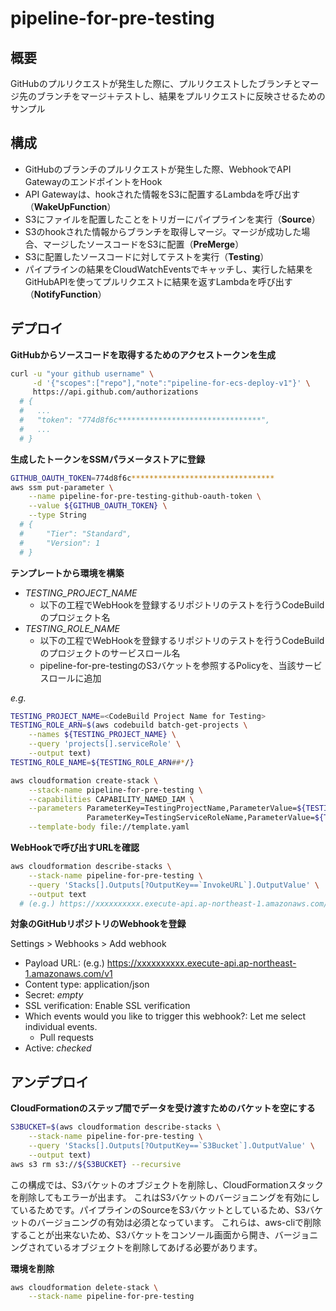 # pipeline-for-pre-testing

## 概要

GitHubのプルリクエストが発生した際に、プルリクエストしたブランチとマージ先のブランチをマージ＋テストし、結果をプルリクエストに反映させるためのサンプル

## 構成

- GitHubのブランチのプルリクエストが発生した際、WebhookでAPI GatewayのエンドポイントをHook
- API Gatewayは、hookされた情報をS3に配置するLambdaを呼び出す（**WakeUpFunction**）
- S3にファイルを配置したことをトリガーにパイプラインを実行（**Source**）
- S3のhookされた情報からブランチを取得しマージ。マージが成功した場合、マージしたソースコードをS3に配置（**PreMerge**）
- S3に配置したソースコードに対してテストを実行（**Testing**）
- パイプラインの結果をCloudWatchEventsでキャッチし、実行した結果をGitHubAPIを使ってプルリクエストに結果を返すLambdaを呼び出す（**NotifyFunction**）

## デプロイ

**GitHubからソースコードを取得するためのアクセストークンを生成**

```sh
curl -u "your github username" \
     -d '{"scopes":["repo"],"note":"pipeline-for-ecs-deploy-v1"}' \
     https://api.github.com/authorizations
  # {
  #   ...
  #   "token": "774d8f6c********************************",
  #   ...
  # }
```

**生成したトークンをSSMパラメータストアに登録**

```sh
GITHUB_OAUTH_TOKEN=774d8f6c********************************
aws ssm put-parameter \
    --name pipeline-for-pre-testing-github-oauth-token \
    --value ${GITHUB_OAUTH_TOKEN} \
    --type String
  # {
  #     "Tier": "Standard",
  #     "Version": 1
  # }
```

**テンプレートから環境を構築**

- *TESTING_PROJECT_NAME*
  - 以下の工程でWebHookを登録するリポジトリのテストを行うCodeBuildのプロジェクト名
- *TESTING_ROLE_NAME*
  - 以下の工程でWebHookを登録するリポジトリのテストを行うCodeBuildのプロジェクトのサービスロール名
  - pipeline-for-pre-testingのS3バケットを参照するPolicyを、当該サービスロールに追加

*e.g.*

```sh
TESTING_PROJECT_NAME=<CodeBuild Project Name for Testing>
TESTING_ROLE_ARN=$(aws codebuild batch-get-projects \
    --names ${TESTING_PROJECT_NAME} \
    --query 'projects[].serviceRole' \
    --output text)
TESTING_ROLE_NAME=${TESTING_ROLE_ARN##*/}
```

```sh
aws cloudformation create-stack \
    --stack-name pipeline-for-pre-testing \
    --capabilities CAPABILITY_NAMED_IAM \
    --parameters ParameterKey=TestingProjectName,ParameterValue=${TESTING_PROJECT_NAME} \
                 ParameterKey=TestingServiceRoleName,ParameterValue=${TESTING_ROLE_NAME} \
    --template-body file://template.yaml
```

**WebHookで呼び出すURLを確認**

```sh
aws cloudformation describe-stacks \
    --stack-name pipeline-for-pre-testing \
    --query 'Stacks[].Outputs[?OutputKey==`InvokeURL`].OutputValue' \
    --output text
  # (e.g.) https://xxxxxxxxxx.execute-api.ap-northeast-1.amazonaws.com/v1
```

**対象のGitHubリポジトリのWebhookを登録**

Settings > Webhooks > Add webhook

- Payload URL: (e.g.) https://xxxxxxxxxx.execute-api.ap-northeast-1.amazonaws.com/v1
- Content type: application/json
- Secret: *empty*
- SSL verification: Enable SSL verification
- Which events would you like to trigger this webhook?: Let me select individual events.
  - Pull requests
- Active: *checked*

## アンデプロイ

**CloudFormationのステップ間でデータを受け渡すためのバケットを空にする**

```sh
S3BUCKET=$(aws cloudformation describe-stacks \
    --stack-name pipeline-for-pre-testing \
    --query 'Stacks[].Outputs[?OutputKey==`S3Bucket`].OutputValue' \
    --output text)
aws s3 rm s3://${S3BUCKET} --recursive
```

この構成では、S3バケットのオブジェクトを削除し、CloudFormationスタックを削除してもエラーが出ます。
これはS3バケットのバージョニングを有効にしているためです。パイプラインのSourceをS3バケットとしているため、S3バケットのバージョニングの有効は必須となっています。
これらは、aws-cliで削除することが出来ないため、S3バケットをコンソール画面から開き、バージョニングされているオブジェクトを削除してあげる必要があります。

**環境を削除**

```sh
aws cloudformation delete-stack \
    --stack-name pipeline-for-pre-testing
```
